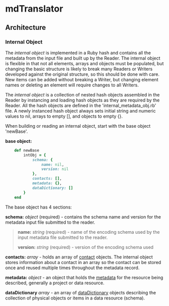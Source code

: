 # mdTranslator

## Architecture

### Internal Object

The *internal object* is implemented in a Ruby hash and contains all the metadata from the input file and built up by the Reader. The internal object is flexible in that not all elements, arrays and objects must be populated, but changing the basic structure is likely to break many Readers or Writers developed against the original structure, so this should be done with care. New items can be added without breaking a Writer, but changing element names or deleting an element will require changes to all Writers.

The *internal object* is a collection of nested hash objects assembled in the Reader by instancing and loading hash objects as they are required by the Reader.  All the hash objects are defined in the 'internal_metadata_obj.rb' file.  A newly instanced hash object always sets initial string and numeric values to nil, arrays to empty [], and objects to empty {}.

When building or reading an internal object, start with the base object 'newBase'.

**base object:**

````ruby
    def newBase
        intObj = {
            schema: {
                name: nil,
                version: nil
            },
            contacts: [],
            metadata: {},
            dataDictionary: []
        }
    end
````

The base object has 4 sections:

**schema:** *object* (required) - contains the schema name and version for the metadata input file submitted to the reader.

> __name:__ *string* (required) - name of the encoding schema used by the input metadata file submitted to the reader.
>
> __version:__ *string* (required) - version of the encoding schema used

__contacts:__ *array* - holds an array of [contact](../mdtranslator/contact.md) objects.  The internal object stores information about a contact in an array so the contact can be stored once and reused multiple times throughout the metadata record.

__metadata:__ *object* - an object that holds the [metadata](../mdtranslator/metadata.md) for the resource being described, generally a project or data resource.

__dataDictionary__ *array* - an array of [dataDictionary](../mdtranslator/dataDictionary.md) objects describing the collection of physical objects or items in a data resource (schema).


